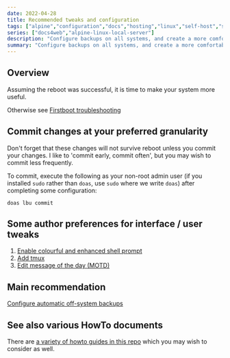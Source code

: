```yaml
---
date: 2022-04-28
title: Recommended tweaks and configuration
tags: ["alpine","configuration","docs","hosting","linux","self-host","sysadmin-devops"]
series: ["docs4web","alpine-linux-local-server"]
description: "Configure backups on all systems, and create a more comfortable terminal environment for system on which you use the shell."
summary: "Configure backups on all systems, and create a more comfortable terminal environment for system on which you use the shell."
---
```


## Overview

Assuming the reboot was successful, it is time to make your system more useful.

Otherwise see [Firstboot troubleshooting](../server-install-config/firstboot-troubleshooting.md)

## Commit changes at your preferred granularity

Don't forget that these changes will not survive reboot unless you commit your changes. I like to 'commit early, commit often', but you may wish to commit less frequently.

To commit, execute the following as your non-root admin user (if you installed `sudo` rather than `doas`, use `sudo` where we write `doas`) after completing some configuration:

``` shell
doas lbu commit
```

## Some author preferences for interface / user tweaks

1. [Enable colourful and enhanced shell prompt](enable-colourful-shell-prompt.md)
2. [Add tmux](add-tmux.md)
3. [Edit message of the day (MOTD)](edit-motd.md)

## Main recommendation

[Configure automatic off-system backups](configure-off-system-backups.md)

## See also various HowTo documents

There are [a variety of howto guides in this repo](../howtos/_index.md) which you may wish to consider as well.
